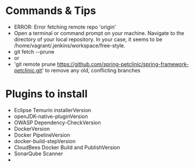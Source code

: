 # Commands & Tips
- ERROR: Error fetching remote repo 'origin' 
- Open a terminal or command prompt on your machine. Navigate to the directory of your local repository. In your case, it seems to be /home/vagrant/.jenkins/workspace/free-style.
- git fetch --prune 
- or
- 'git remote prune https://github.com/spring-petclinic/spring-framework-petclinic.git' to remove any old, conflicting branches

# Plugins to install
- Eclipse Temurin installerVersion
- openJDK-native-pluginVersion
- OWASP Dependency-CheckVersion
- DockerVersion
- Docker PipelineVersion
- docker-build-stepVersion
- CloudBees Docker Build and PublishVersion
- SonarQube Scanner
- 
